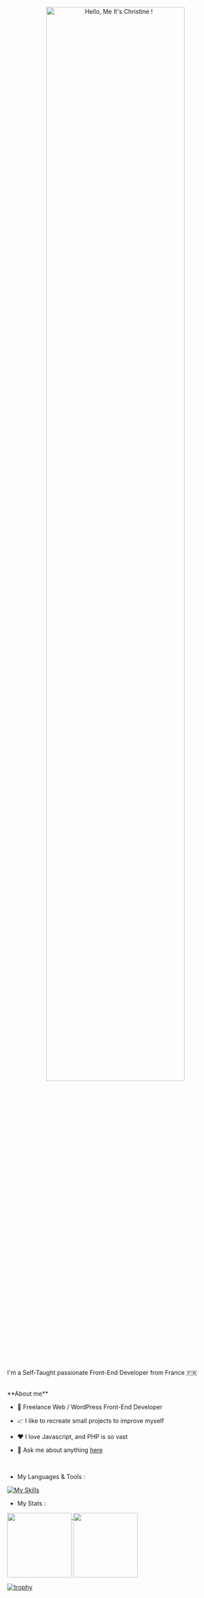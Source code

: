<p align="center"><a href="https://github.com/ChristineCRATO"><img width="80%" alt="Hello, Me It's Christine !"/></a></p>

<br />

I'm a Self-Taught passionate Front-End Developer from France 🇫🇷

<br />
**About me**

- 💼 Freelance Web / WordPress Front-End Developer

- 📈 I like to recreate small projects to improve myself

- ❤️ I love Javascript, and PHP is so vast

- 💬 Ask me about anything [here](gitpixel54@gmail.com)

  <br />
 

- My Languages & Tools :

 [![My Skills](https://skillicons.dev/icons?i=html,css,sass,php,js,mysql,wordpress,vscode,jquery,figma,codepen,github,gmail,linkedin,notion&perline=7)](https://skillicons.dev)


- My Stats :

<a href="https://github.com/ChristineCRATO">
  <img height="150" align="top" src="https://github-readme-stats.vercel.app/api/top-langs/?username=ChristineCRATO&layout=compact&theme=rose" />
</a>
<a href="https://github.com/ChristineCRATO/github-readme-stats">
  <img height="150" align="top" src="https://github-readme-stats.vercel.app/api?username=ChristineCRATO&show_icons=true&theme=rose" />
</a>


  [![trophy](https://github-profile-trophy.vercel.app/?username=ChristineCRATO&theme=rose)](https://github.com/ChristineCRATO/github-profile-trophy)

<br />
